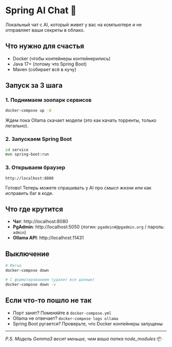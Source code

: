 # Spring AI Chat 🤖

Локальный чат с AI, который живет у вас на компьютере и не отправляет ваши секреты в облако.

## Что нужно для счастья

- Docker (чтобы контейнеры контейнерились)
- Java 17+ (потому что Spring Boot)
- Maven (собирает всё в кучу)

## Запуск за 3 шага

### 1. Поднимаем зоопарк сервисов

```bash
docker-compose up -d
```

Ждем пока Ollama скачает модели (это как качать торренты, только легально).

### 2. Запускаем Spring Boot

```bash
cd service
mvn spring-boot:run
```

### 3. Открываем браузер

```
http://localhost:8080
```

Готово! Теперь можете спрашивать у AI про смысл жизни или как исправить баг в коде.

## Что где крутится

- **Чат**: http://localhost:8080
- **PgAdmin**: http://localhost:5050 (логин: `pgadmin4@pgadmin.org` / пароль: `admin`)
- **Ollama API**: http://localhost:11431

## Выключение

```bash
# Мягко
docker-compose down

# С форматированием (удалит все данные)
docker-compose down -v
```

## Если что-то пошло не так

- Порт занят? Поменяйте в `docker-compose.yml`
- Ollama не отвечает? `docker-compose logs ollama`
- Spring Boot ругается? Проверьте, что Docker контейнеры запущены

---
*P.S. Модель Gemma3 весит меньше, чем ваша папка node_modules* 📦